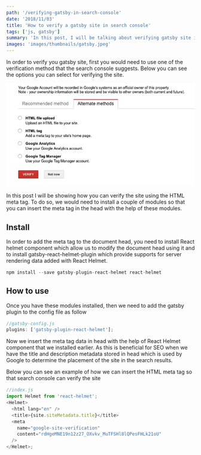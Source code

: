 ```yaml
---
path: '/verifying-gatsby-in-search-console'
date: '2018/11/03'
title: 'How to verify a gatsby site in search console'
tags: ['js, gatsby']
summary: 'In this post, I will be talking about verifying gatsby site in search console'
images: 'images/thumbnails/gatsby.jpeg'
---
```


In order to verify you gatsby site, first you would need to use one of the verification method that the search console suggests. Below you can see the options you can select for verifying the site.

![alternative-methods-to-verify-ownership](./search-console.jpg)

In this post I will be showing how you can verify the site using the HTML meta tag. To do so, we would need to install a couple of modules so that you can insert the meta tag in the head with the help of these modules.

## Install

In order to add the meta tag to the document head, you need to install React helmet component which allow us to modify the document head using it and to install gatsby-react-helmet-plugin which provide supports for server rendering data added with React Helmet.

```javascript
npm install --save gatsby-plugin-react-helmet react-helmet
```

## How to use

Once you have these modules installed, then we need to add the gatsby plugin to the config file as follow

```javascript
//gatsby-config.js
plugins: ['gatsby-plugin-react-helmet'];
```

Now we insert the meta tag data in head with the help of React Helmet component that we installed earlier. As this is beneficial for SEO when we have the title and description metadata stored in head which is used by Google to determine the placement of the site in the search results.

Below you can see an example of how we can insert the HTML meta tag so that search console can verify the site

```javascript
//index.js
import Helmet from 'react-helmet';
<Helmet>
  <html lang="en" />
  <title>{site.siteMetadata.title}</title>
  <meta
    name="google-site-verification"
    content="rdHgeMNE19n12z27_OXvkv_MuTFSHl8lQPesFHLk21oU"
  />
</Helmet>;
```
